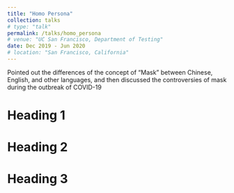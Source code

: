```yaml
---
title: "Homo Persona"
collection: talks
# type: "talk"
permalink: /talks/homo_persona
# venue: "UC San Francisco, Department of Testing"
date: Dec 2019 - Jun 2020
# location: "San Francisco, California"
---
```


Pointed out the differences of the concept of “Mask” between Chinese, English, and other languages, and then discussed the controversies of mask during the outbreak of COVID-19

Heading 1
======

Heading 2
======

Heading 3
======